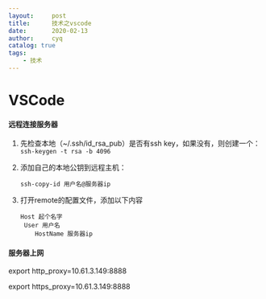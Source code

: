 ```yaml
---
layout:     post
title:      技术之vscode
date:       2020-02-13
author:     cyq
catalog: true
tags:
    - 技术
---
```




# VSCode

#### 远程连接服务器

1. 先检查本地（~/.ssh/id_rsa_pub）是否有ssh key，如果没有，则创建一个：`ssh-keygen -t rsa -b 4096`

2. 添加自己的本地公钥到远程主机：

   `ssh-copy-id 用户名@服务器ip`

3. 打开remote的配置文件，添加以下内容

   ```
   Host 起个名字
    User 用户名
       HostName 服务器ip
   ```




#### 服务器上网

export http_proxy=10.61.3.149:8888

export https_proxy=10.61.3.149:8888
